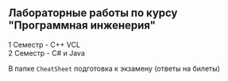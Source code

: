 
## Лабораторные работы по курсу "Программная инженерия"

1 Семестр - C++ VCL \
2 Семестр - C# и Java

В папке `CheatSheet` подготовка к экзамену (ответы на билеты)
